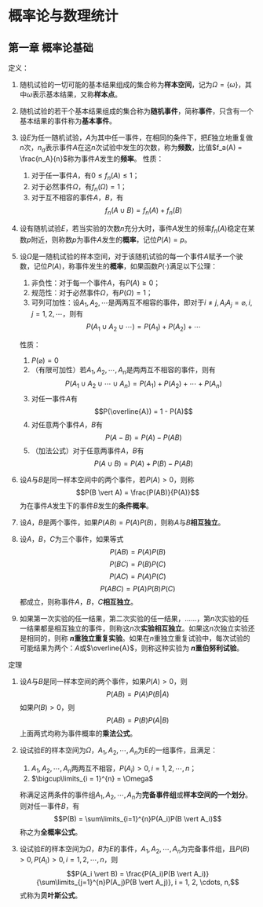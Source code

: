 <head>
    <script src="https://cdn.mathjax.org/mathjax/latest/MathJax.js?config=TeX-AMS-MML_HTMLorMML" type="text/javascript"></script>
    <script type="text/x-mathjax-config">
        MathJax.Hub.Config({
            tex2jax: {
            skipTags: ['script', 'noscript', 'style', 'textarea', 'pre'],
            inlineMath: [['$','$']]
            }
        });
    </script>
</head>

# 概率论与数理统计

## 第一章 概率论基础

定义：

1. 随机试验的一切可能的基本结果组成的集合称为**样本空间**，记为$\Omega = \{\omega\}$，其中$\omega$表示基本结果，又称**样本点**。
2. 随机试验的若干个基本结果组成的集合称为**随机事件**，简称**事件**，只含有一个基本结果的事件称为**基本事件**。
3. 设$E$为任一随机试验，$A$为其中任一事件，在相同的条件下，把$E$独立地重复做$n$次，$n_a$表示事件$A$在这$n$次试验中发生的次数，称为**频数**，比值$f_a(A) = \frac{n_A}{n}$称为事件$A$发生的**频率**。
   性质：
   1. 对于任一事件$A$，有$0 \leq f_n(A) \leq 1$；
   2. 对于必然事件$\Omega$，有$f_n(\Omega) = 1$；
   3. 对于互不相容的事件$A$，$B$，有 $$f_n(A \cup B) = f_n(A) + f_n(B)$$

4. 设有随机试验$E$，若当实验的次数$n$充分大时，事件$A$发生的频率$f_n(A)$稳定在某数$p$附近，则称数$p$为事件$A$发生的**概率**，记位$P(A) = p$。
5. 设$\Omega$是一随机试验的样本空间，对于该随机试验的每一个事件$A$赋予一个驶数，记位$P(A)$，称事件发生的**概率**，如果函数$P(\cdot)$满足以下公理：
   1. 非负性：对于每一个事件$A$，有$P(A) \geqslant 0$；
   2. 规范性：对于必然事件$\Omega$，有$P(\Omega) = 1$；
   3. 可列可加性：设$A_1, A_2, \cdots$是两两互不相容的事件，即对于$i \neq j, A_iA_j = \varnothing, i,j = 1, 2, \cdots$，则有 $$P(A_1 \cup A_2 \cup \cdots) = P(A_1) + P(A_2) + \cdots$$

   性质：
   1. $P(\varnothing) = 0$
   2. （有限可加性）若$A_1, A_2, \cdots, A_n$是两两互不相容的事件，则有 $$P(A_1 \cup A_2 \cup \cdots \cup A_n) = P(A_1) + P(A_2) + \cdots + P(A_n)$$
   3. 对任一事件$A$有 $$P(\overline{A}) = 1 - P(A)$$
   4. 对任意两个事件$A$，$B$有 $$P(A - B) = P(A) - P(AB)$$
   5. （加法公式）对于任意两事件$A$，$B$有 $$P(A \cup B) = P(A) + P(B) - P(AB)$$

6. 设$A$与$B$是同一样本空间中的两个事件，若$P(A) > 0$，则称 $$P(B \vert A) = \frac{P(AB)}{P(A)}$$ 为在事件$A$发生下的事件$B$发生的**条件概率**。
7. 设$A$，$B$是两个事件，如果$P(AB) = P(A)P(B)$，则称$A$与$B$**相互独立**。
8. 设$A$，$B$，$C$为三个事件，如果等式 $$P(AB) = P(A)P(B)$$ $$P(BC) = P(B)P(C)$$ $$P(AC) = P(A)P(C)$$ $$P(ABC) = P(A)P(B)P(C)$$ 都成立，则称事件$A$，$B$，$C$**相互独立**。
9. 如果第一次实验的任一结果，第二次实验的任一结果，……，第$n$次实验的任一结果都是相互独立的事件，则称这$n$次**实验相互独立**。如果这$n$次独立实验还是相同的，则称 **$n$重独立重复实验**。如果在$n$重独立重复试验中，每次试验的可能结果为两个：$A$或$\overline{A}$，则称这种实验为 **$n$重伯努利试验**。

定理

1. 设$A$与$B$是同一样本空间的两个事件，如果$P(A) > 0$，则 $$P(AB) = P(A)P(B \vert A)$$ 如果$P(B) > 0$，则 $$P(AB) = P(B)P(A \vert B)$$ 上面两式均称为事件概率的**乘法公式**。
2. 设试验$E$的样本空间为$\Omega$，$A_1, A_2, \cdots, A_n$为E的一组事件，且满足：
   1. $A_1, A_2, \cdots, A_n$两两互不相容，$P(A_i) > 0, i = 1, 2, \cdots, n$；
   2. $\bigcup\limits_{i = 1}^{n} = \Omega$

   称满足这两条件的事件组$A_1, A_2, \cdots, A_n$为**完备事件组**或**样本空间的一个划分**。
   则对任一事件$B$，有 $$P(B) = \sum\limits_{i=1}^{n}P(A_i)P(B \vert A_i)$$ 称之为**全概率公式**。

3. 设试验$E$的样本空间为$\Omega$，$B$为$E$的事件，$A_1, A_2, \cdots, A_n$为完备事件组，且$P(B) > 0, P(A_i) > 0, i = 1, 2, \cdots, n$，则 $$P(A_i \vert B) = \frac{P(A_i)P(B \vert A_i)}{\sum\limits_{j=1}^{n}P(A_j)P(B \vert A_j)}, i = 1, 2, \cdots, n,$$ 式称为**贝叶斯公式**。
